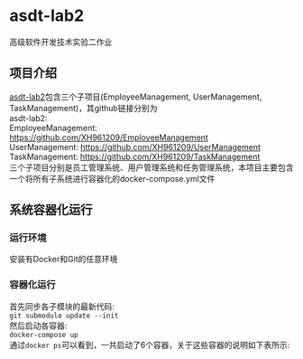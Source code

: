 # asdt-lab2
高级软件开发技术实验二作业
## 项目介绍  
[asdt-lab2](https://github.com/XH961209/asdt-lab2)包含三个子项目(EmployeeManagement, UserManagement, TaskManagement)，其github链接分别为  
asdt-lab2:    
EmployeeManagement: https://github.com/XH961209/EmployeeManagement   
UserManagement: https://github.com/XH961209/UserManagement   
TaskManagement: https://github.com/XH961209/TaskManagement   
三个子项目分别是员工管理系统、用户管理系统和任务管理系统，本项目主要包含一个将所有子系统进行容器化的docker-compose.yml文件  
## 系统容器化运行
### 运行环境
安装有Docker和Git的任意环境
### 容器化运行
首先同步各子模块的最新代码:  
`git submodule update --init`  
然后启动各容器:  
`docker-compose up`  
通过`docker ps`可以看到，一共启动了6个容器，关于这些容器的说明如下表所示:  

